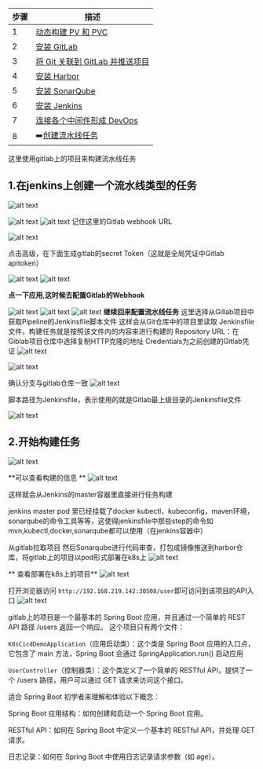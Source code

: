 | 步骤 | 描述                                   |
|------|----------------------------------------|
| 1    | [动态构建 PV 和 PVC](../1.创建动态构建PV，PVC/动态构建Pv,pvc.md)                     |
| 2    | [安装 GitLab](../2.gitlab安装/gitlab安装.md)                            |
| 3    | [将 Git 关联到 GitLab 并推送项目](../3.使用git推送项目到gitlab/使用git推送项目到gitlab.md)        |
| 4    | [安装 Harbor](../4.Harbor安装/Harbor安装.md)                           |
| 5    | [安装 SonarQube](../5.Sonarqube安装/Sonarqube安装.md)                         |
| 6    | [安装 Jenkins](../6.jenlinks安装/jenlinks安装.md)                           |
| 7    | [连接各个中间件形成 DevOps](../7.连接各个中间件形成devops/连接中间件形成Devops.md)         |
| 8    |➡️[创建流水线任务](../8.创建pipe流水线/创建流水线任务.md)                       |



这里使用gitlab上的项目来构建流水线任务
## 1.在jenkins上创建一个流水线类型的任务
![alt text](图片/image.png)

![alt text](图片/image-1.png)
![alt text](图片/image-2.png)
记住这里的Gitlab webhook URL

![alt text](图片/image-3.png)

点击高级，在下面生成gitlab的secret Token（这就是全局凭证中Gitlab apitoken）

![alt text](图片/image-4.png)
![alt text](图片/image-5.png)

**点一下应用,这时候去配置Gitlab的Webhook**

![alt text](图片/image-17.png)
![alt text](图片/image-18.png)
![alt text](图片/image-7.png)
**继续回来配置流水线任务**
这里选择从Gillab项目中获取Pipeline的Jenkinsfile脚本文件
这样会从Git仓库中的项目里读取 Jenkinsfile文件，构建任务就是按照该文件内的内容来进行构建的
Repository URL：在Giblab项目仓库中选择复制HTTP克隆的地址
Credentials为之前创建的Gitlab凭证
![alt text](图片/image-8.png)

![alt text](图片/image-6.png)

确认分支与gitlab仓库一致
![alt text](图片/image-9.png)

脚本路径为Jenkinsfile，表示使用的就是Gitlab最上级目录的Jenkinsfile文件

![alt text](图片/image-10.png)

## 2.开始构建任务
![alt text](图片/image-11.png)

**可以查看构建的信息 **
![alt text](图片/image-12.png)

这样就会从Jenkins的master容器里直接进行任务构建

jenkins master pod 里已经挂载了docker kubectl，kubeconfig，maven环境，sonarqube的命令工具等等，这使得jenkinsfile中那些step的命令如mvn,kubectl,docker,sonarqube都可以使用（在jenkins容器中）

从gitlab拉取项目 然后Sonarqube进行代码审查，打包成镜像推送到harbor仓库，将gitlab上的项目以pod形式部署在k8s上
![alt text](图片/image-13.png)

** 查看部署在k8s上的项目**
![alt text](图片/image-14.png)

打开浏览器访问 `http://192.168.219.142:30508/user`即可访问到该项目的API入口
![alt text](图片/image-15.png)


gitlab上的项目是一个最基本的 Spring Boot 应用，并且通过一个简单的 REST API 路径 /users 返回一个响应。
这个项目只有两个文件：

`K8sCicdDemoApplication`（应用启动类）：这个类是 Spring Boot 应用的入口点，它包含了 main 方法，Spring Boot 会通过 SpringApplication.run() 启动应用

`UserController`（控制器类）：这个类定义了一个简单的 RESTful API，提供了一个 /users 路径，用户可以通过 GET 请求来访问这个接口。

适合 Spring Boot 初学者来理解和体验以下概念：

Spring Boot 应用结构：如何创建和启动一个 Spring Boot 应用。

RESTful API：如何在 Spring Boot 中定义一个基本的 RESTful API，并处理 GET 请求。

日志记录：如何在 Spring Boot 中使用日志记录请求参数（如 age）。
